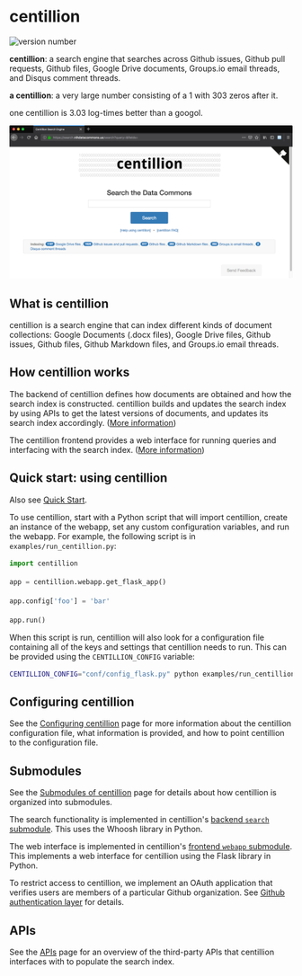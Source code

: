 # centillion

![version number](https://img.shields.io/badge/version-1.7-blue.svg)

**centillion**: a search engine that searches across Github issues, Github pull requests, Github files, 
Google Drive documents, Groups.io email threads, and Disqus comment threads.

**a centillion**: a very large number consisting of a 1 with 303 zeros after it.

one centillion is 3.03 log-times better than a googol.

![Screen shot: centillion search](images/search.png)


## What is centillion

centillion is a search engine that can index different kinds of document
collections: Google Documents (.docx files), Google Drive files, Github issues,
Github files, Github Markdown files, and Groups.io email threads.


## How centillion works

The backend of centillion defines how documents are obtained and how
the search index is constructed. centillion builds and updates the
search index by using APIs to get the latest versions of documents,
and updates its search index accordingly. ([More information](backend.md))

The centillion frontend provides a web interface for running queries
and interfacing with the search index. ([More information](frontend.md))


## Quick start: using centillion

Also see [Quick Start](quickstart.md).

To use centillion, start with a Python script that will import
centillion, create an instance of the webapp, set any custom
configuration variables, and run the webapp. For example,
the following script is in `examples/run_centillion.py`:

```python
import centillion

app = centillion.webapp.get_flask_app()

app.config['foo'] = 'bar'

app.run()
```

When this script is run, centillion will also look for a configuration
file containing all of the keys and settings that centillion needs to run.
This can be provided using the `CENTILLION_CONFIG` variable:

```bash
CENTILLION_CONFIG="conf/config_flask.py" python examples/run_centillion.py
```


## Configuring centillion

See the [Configuring centillion](config.md) page for more information
about the centillion configuration file, what information is provided,
and how to point centillion to the configuration file.


## Submodules 

See the [Submodules of centillion](submodules.md) page for details
about how centillion is organized into submodules.

The search functionality is implemented in centillion's 
[backend `search` submodule](backend.md). This uses the
Whoosh library in Python.

The web interface is implemented in centillion's
[frontend `webapp` submodule](frontend.md). This implements
a web interface for centillion using the Flask library in 
Python.

To restrict access to centillion, we implement an OAuth
application that verifies users are members of a particular 
Github organization. See [Github authentication layer](auth.md)
for details.


## APIs

See the [APIs](api_all.md) page for an overview of the third-party
APIs that centillion interfaces with to populate the search index.

